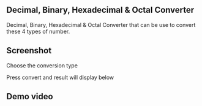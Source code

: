 ## Decimal, Binary, Hexadecimal & Octal Converter

Decimal, Binary, Hexadecimal & Octal Converter that can be use to convert these 4 types of number.

## Screenshot

Choose the conversion type

Press convert and result will display below

## Demo video

